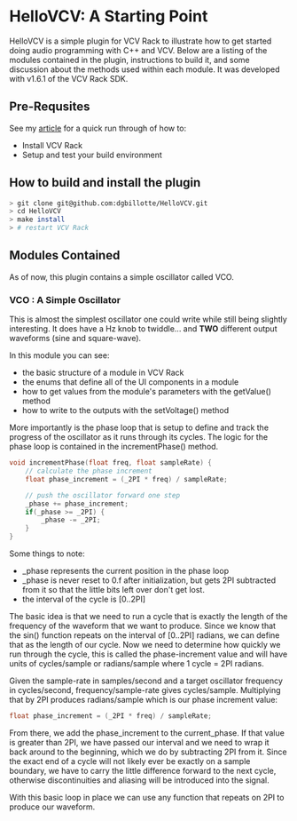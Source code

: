 # HelloVCV: A Starting Point

HelloVCV is a simple plugin for VCV Rack to illustrate how to get started
doing audio programming with C++ and VCV. Below are a listing of the modules
contained in the plugin, instructions to build it, and some discussion about the methods used within each module. It was developed with v1.6.1 of the
VCV Rack SDK.

## Pre-Requsites
See my [article](TBD) for a quick run through of how to:
- Install VCV Rack
- Setup and test your build environment


## How to build and install the plugin
```bash
> git clone git@github.com:dgbillotte/HelloVCV.git
> cd HelloVCV
> make install
> # restart VCV Rack
```

## Modules Contained
As of now, this plugin contains a simple oscillator called VCO.

### VCO : A Simple Oscillator
This is almost the simplest oscillator one could write while still being
slightly interesting. It does have a Hz knob to twiddle... and **TWO** different
output waveforms (sine and square-wave).

In this module you can see:
- the basic structure of a module in VCV Rack
- the enums that define all of the UI components in a module
- how to get values from the module's parameters with the getValue() method
- how to write to the outputs with the setVoltage() method

More importantly is the phase loop that is setup to define and track the 
progress of the oscillator as it runs through its cycles. The logic for the
phase loop is contained in the incrementPhase() method.

```c++
void incrementPhase(float freq, float sampleRate) {
    // calculate the phase increment
    float phase_increment = (_2PI * freq) / sampleRate;

    // push the oscillator forward one step
    _phase += phase_increment;
    if(_phase >= _2PI) {
        _phase -= _2PI;
    }
}
```

Some things to note:
- _phase represents the current position in the phase loop
- _phase is never reset to 0.f after initialization, but gets 2PI subtracted from it so that the little bits left over don't get lost.
- the interval of the cycle is [0..2PI]

The basic idea is that we need to run a cycle that is exactly the length of the frequency of the waveform that we want to produce. Since we know that the sin() function repeats on the interval of [0..2PI] radians, we can define that as the length of our cycle. Now we need to determine how quickly we run through the cycle, this is called the phase-increment value and will have units of cycles/sample or radians/sample where 1 cycle = 2PI radians.

Given the sample-rate in samples/second and a target oscillator frequency in cycles/second, frequency/sample-rate gives cycles/sample. Multiplying that by 2PI produces radians/sample which is our phase increment value:
```c++
float phase_increment = (_2PI * freq) / sampleRate;
```

From there, we add the phase_increment to the current_phase. If that value is greater than 2PI, we have passed our interval and we need to wrap it back around to the beginning, which we do by subtracting 2PI from it. Since the exact end of a cycle will not likely ever be exactly on a sample boundary, we have to carry the little difference forward to the next cycle, otherwise discontinuities and aliasing will be introduced into the signal.

With this basic loop in place we can use any function that repeats on 2PI to produce our waveform.

